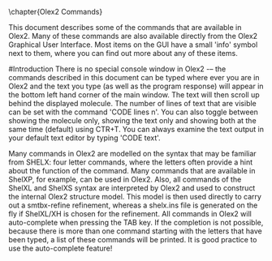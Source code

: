\chapter{Olex2 Commands}

This document describes some of the commands that are available in Olex2. Many of these commands are also available directly from the Olex2 Graphical User Interface. Most items on the GUI have a small 'info' symbol next to them, where you can find out more about any of these items.

#Introduction
There is no special console window in Olex2 -– the commands described in this document can be typed where ever you are in Olex2 and the text you type (as well as the program response) will appear in the bottom left hand corner of the main window. The text will then scroll up behind the displayed molecule. The number of lines of text that are visible can be set with the command 'CODE lines n'. You can also toggle between showing the molecule only, showing the text only and showing both at the same time (default) using CTR+T. You can always examine the text output in your default text editor by typing 'CODE text'.

Many commands in Olex2 are modelled on the syntax that may be familiar from SHELX: four letter commands, where the letters often provide a hint about the function of the command. Many commands that are available in ShelXP, for example, can be used in Olex2. Also, all commands of the ShelXL and ShelXS syntax are interpreted by Olex2 and used to construct the internal Olex2 structure model. This model is then used directly to carry out a smtbx-refine refinement, whereas a shelx.ins file is generated on the fly if ShelXL/XH is chosen for the refinement.
All commands in Olex2 will auto-complete when pressing the TAB key. If the completion is not possible, because there is more than one command starting with the letters that have been typed, a list of these commands will be printed. It is good practice to use the auto-complete feature!
